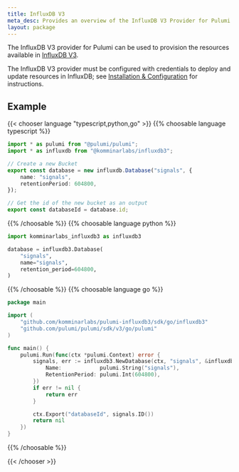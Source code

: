 ```yaml
---
title: InfluxDB V3
meta_desc: Provides an overview of the InfluxDB V3 Provider for Pulumi.
layout: package
---
```


The InfluxDB V3 provider for Pulumi can be used to provision the resources available in [InfluxDB V3](https://www.influxdata.com/).

The InfluxDB V3 provider must be configured with credentials to deploy and update resources in InfluxDB; see [Installation & Configuration](./installation-configuration) for instructions.

## Example

{{< chooser language "typescript,python,go" >}}
{{% choosable language typescript %}}

```typescript
import * as pulumi from "@pulumi/pulumi";
import * as influxdb from "@komminarlabs/influxdb3";

// Create a new Bucket
export const database = new influxdb.Database("signals", {
    name: "signals",
    retentionPeriod: 604800,
});

// Get the id of the new bucket as an output
export const databaseId = database.id;
```

{{% /choosable %}}
{{% choosable language python %}}

```python
import komminarlabs_influxdb3 as influxdb3

database = influxdb3.Database(
    "signals",
    name="signals",
    retention_period=604800,
)
```

{{% /choosable %}}
{{% choosable language go %}}

```go
package main

import (
	"github.com/komminarlabs/pulumi-influxdb3/sdk/go/influxdb3"
	"github.com/pulumi/pulumi/sdk/v3/go/pulumi"
)

func main() {
	pulumi.Run(func(ctx *pulumi.Context) error {
		signals, err := influxdb3.NewDatabase(ctx, "signals", &influxdb3.DatabaseArgs{
			Name:            pulumi.String("signals"),
			RetentionPeriod: pulumi.Int(604800),
		})
		if err != nil {
			return err
		}

		ctx.Export("databaseId", signals.ID())
		return nil
	})
}
```

{{% /choosable %}}

{{< /chooser >}}
